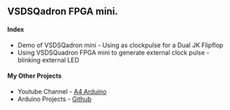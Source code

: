 ## VSDSQadron FPGA mini.
#### Index
- Demo of VSDSQadron mini - Using as clockpulse for a Dual JK Flipflop
- Using VSDSQuadron FPGA mini to generate external clock pulse - blinking external LED

#### My Other Projects
- Youtube Channel - [A4 Arduino](https://www.youtube.com/@a4arduino825)
- Arduino Projects - [Github](https://github.com/adinath1)
